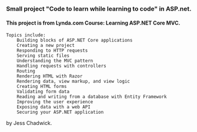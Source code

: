 ### Small project "Code to learn while learning to code" in ASP.net.
#### This project is from Lynda.com Course: Learning ASP.NET Core MVC.
```
Topics include:
    Building blocks of ASP.NET Core applications
    Creating a new project
    Responding to HTTP requests
    Serving static files
    Understanding the MVC pattern
    Handling requests with controllers
    Routing
    Rendering HTML with Razor
    Rendering data, view markup, and view logic
    Creating HTML forms
    Validating form data
    Reading and writing from a database with Entity Framework
    Improving the user experience
    Exposing data with a web API
    Securing your ASP.NET application
```
by Jess Chadwick.